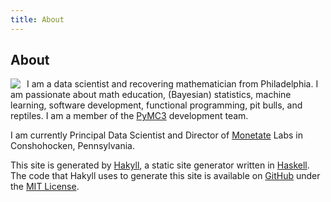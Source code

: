 ```yaml
---
title: About
---
```


About
-----

<img src="/resources/img/face.png" class="img-rounded" style="float:left;margin:0 10px 0 0;" />

I am a data scientist and recovering mathematician from Philadelphia. I am passionate about math education, (Bayesian) statistics, machine learning, software development, functional programming, pit bulls, and reptiles.  I am a member of the [PyMC3](http://pymc-devs.github.io/pymc3/) development team.

I am currently Principal Data Scientist and Director of [Monetate](http://www.monetate.com) Labs in Conshohocken, Pennsylvania.

This site is generated by [Hakyll](http://jaspervdj.be/hakyll/), a static site generator written in [Haskell](http://www.haskell.org).  The code that Hakyll uses to generate this site is available on [GitHub](http://www.github.com/AustinRochford/blog) under the [MIT License](http://opensource.org/licenses/MIT).
